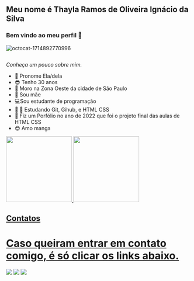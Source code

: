 ## Meu nome é Thayla Ramos de Oliveira Ignácio da Silva   
### Bem vindo ao meu perfil 👋

![octocat-1714892770996](https://github.com/Thaylar34/Thaylar34/assets/110705852/d6cfa26a-bab7-481a-93de-8b7ceca46125)

<div align-"center">
<img scr="![octocat-1714892770996](https://github.com/Thaylar34/Thaylar34/assets/110705852/d6cfa26a-bab7-481a-93de-8b7ceca46125)" width= "700px" /></div></div>


*Conheça um pouco sobre mim.* 

 - :woman: Pronome Ela/dela
 - :sunglasses: Tenho 30 anos
 - :postbox: Moro na Zona Oeste da cidade de São Paulo
 - :baby: Sou mãe 
 - :computer:Sou estudante de programação
 - :book: :school_satchel: Estudando Git, Gihub, e HTML CSS
 - :bookmark_tabs: Fiz um Porfólio no ano de 2022 que foi o projeto final das aulas de HTML CSS
 - :heart_eyes: Amo manga


<div>
<a href="https://github.com/Thaylar34">
<img loading="lazy" height="180em" src="https://github-readme-stats.vercel.app/api/top-langs/?username=Thaylar34&layout=compact&langs_count=7&theme=dracula"/>
<img loading="lazy" height="180em" src="https://github-readme-stats.vercel.app/api?Thaylar34&show_icons=true&theme=dracula&include_all_commits=true&count_private=true"/>
</div>

## Contatos

# Caso queiram entrar em contato comigo, é só clicar os links abaixo.


<div>
<a href="https://www.facebook.com/thaylatroise?mibextid=LQQJ4d" target="_blank"><img loading="lazy" src="https://img.shields.io/badge/YouTube-FF0000?style=for-the-badge&logo=youtube&logoColor=white" target="_blank"></a>
<a href="https://www.instagram.com/euthayla_ramos?igsh=eGt4eWh4YmZ3cGFi" target="_blank"><img loading="lazy" src="https://img.shields.io/badge/-Instagram-%23E4405F?style=for-the-badge&logo=instagram&logoColor=white" target="_blank"></a>
<a href="https://www.linkedin.com/in/thayla-ramos-de-oliveira-ign%C3%A1cio-da-silva-97a716217" target="_blank"><img loading="lazy" src="https://img.shields.io/badge/-LinkedIn-%230077B5?style=for-the-badge&logo=linkedin&logoColor=white" target="_blank"></a></div>



